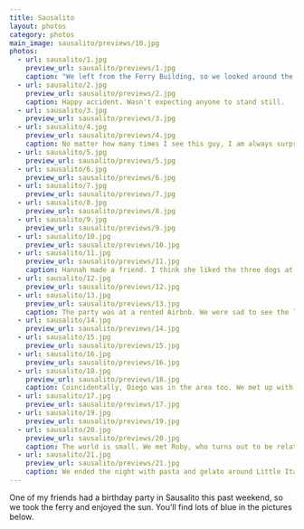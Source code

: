 ```yaml
---
title: Sausalito
layout: photos
category: photos
main_image: sausalito/previews/10.jpg
photos:
  - url: sausalito/1.jpg
    preview_url: sausalito/previews/1.jpg
    caption: "We left from the Ferry Building, so we looked around the farmers' market."
  - url: sausalito/2.jpg
    preview_url: sausalito/previews/2.jpg
    caption: Happy accident. Wasn't expecting anyone to stand still.
  - url: sausalito/3.jpg
    preview_url: sausalito/previews/3.jpg
  - url: sausalito/4.jpg
    preview_url: sausalito/previews/4.jpg
    caption: No matter how many times I see this guy, I am always surprised by the <a href="http://blog.sfgate.com/cityexposed/2012/05/06/monkey-business/">absurdity</a>.
  - url: sausalito/5.jpg
    preview_url: sausalito/previews/5.jpg
  - url: sausalito/6.jpg
    preview_url: sausalito/previews/6.jpg
  - url: sausalito/7.jpg
    preview_url: sausalito/previews/7.jpg
  - url: sausalito/8.jpg
    preview_url: sausalito/previews/8.jpg
  - url: sausalito/9.jpg
    preview_url: sausalito/previews/9.jpg
  - url: sausalito/10.jpg
    preview_url: sausalito/previews/10.jpg
  - url: sausalito/11.jpg
    preview_url: sausalito/previews/11.jpg
    caption: Hannah made a friend. I think she liked the three dogs at the party more than any of the people, including me.
  - url: sausalito/12.jpg
    preview_url: sausalito/previews/12.jpg
  - url: sausalito/13.jpg
    preview_url: sausalito/previews/13.jpg
    caption: The party was at a rented Airbnb. We were sad to see the landlord kayaking back.
  - url: sausalito/14.jpg
    preview_url: sausalito/previews/14.jpg
  - url: sausalito/15.jpg
    preview_url: sausalito/previews/15.jpg
  - url: sausalito/16.jpg
    preview_url: sausalito/previews/16.jpg
  - url: sausalito/18.jpg
    preview_url: sausalito/previews/18.jpg
    caption: Coincidentally, Diego was in the area too. We met up with him when the party was over.
  - url: sausalito/17.jpg
    preview_url: sausalito/previews/17.jpg
  - url: sausalito/19.jpg
    preview_url: sausalito/previews/19.jpg
  - url: sausalito/20.jpg
    preview_url: sausalito/previews/20.jpg
    caption: The world is small. We met Roby, who turns out to be related to a close friend from NU.
  - url: sausalito/21.jpg
    preview_url: sausalito/previews/21.jpg
    caption: We ended the night with pasta and gelato around Little Italy.
---
```

One of my friends had a birthday party in Sausalito this past weekend, so we took the ferry and enjoyed the sun. You'll find lots of blue in the pictures below.